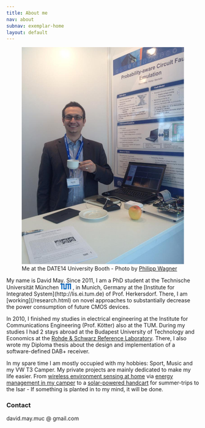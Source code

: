 ```yaml
---
title: About me
nav: about
subnav: exemplar-home
layout: default
---
```

<figure class="date_foto">
<img src="/img/date_foto.jpg" alt="DATE14 University Booth">
<figcaption>Me at the DATE14 University Booth - Photo by <a href="http://www.lis.ei.tum.de/?id=wagner">Philipp Wagner</a>
</figcaption>
</figure>
My name is David May. Since 2011, I am a PhD student at the Technische Universität München
<img src="/img/tum_logo.png" height="15">
, in Munich, Germany at the [Institute for Integrated System](http://lis.ei.tum.de) of Prof. Herkersdorf. There, I am [working](/research.html) on novel approaches to substantially decrease the power consumption of future CMOS devices.

In 2010, I finished my studies in electrical engineering at the Institute for Communications Engineering (Prof. Kötter) also at the TUM. During my studies I had 2 stays abroad at the Budapest University of Technology and Economics at the [Rohde & Schwarz Reference Laboratory](https://www.facebook.com/pages/RohdeSchwarz-Referencelaboratory/262903123770686). There, I also wrote my Diploma thesis about the design and implementation of a software-defined DAB+ receiver.

In my spare time I am mostly occupied with my hobbies: Sport, Music and my VW T3 Camper. My private projects are mainly dedicated to make my life easier. From [wireless environment sensing at home](/wirelesshome.html) via [energy management in my camper](/buscontrol.html) to a [solar-powered handcart](/bollo3k.html) for summer-trips to the Isar - If something is planted in to my mind, it will be done. 

### Contact

david.may.muc @ gmail.com


